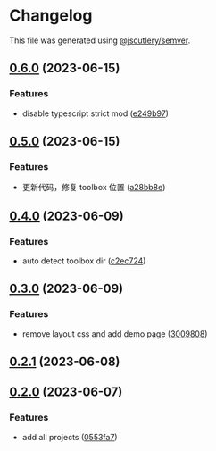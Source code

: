 # Changelog

This file was generated using [@jscutlery/semver](https://github.com/jscutlery/semver).

## [0.6.0](https://github.com/worldprinter/lowcode/compare/v0.5.0...v0.6.0) (2023-06-15)


### Features

* disable typescript strict mod ([e249b97](https://github.com/worldprinter/lowcode/commit/e249b97c1bc752bc337c04a4ed8cb59d29959c9c))

## [0.5.0](https://github.com/worldprinter/lowcode/compare/v0.4.0...v0.5.0) (2023-06-15)


### Features

* 更新代码，修复 toolbox 位置 ([a28bb8e](https://github.com/worldprinter/lowcode/commit/a28bb8e0af9b6cb68afd2f0ba9f53c504a3716f0))

## [0.4.0](https://github.com/worldprinter/lowcode/compare/v0.3.0...v0.4.0) (2023-06-09)

### Features

-   auto detect toolbox
    dir ([c2ec724](https://github.com/worldprinter/lowcode/commit/c2ec72438774cfdb4ddbb6550767b17ecde14b21))

## [0.3.0](https://github.com/worldprinter/lowcode/compare/v0.2.1...v0.3.0) (2023-06-09)

### Features

-   remove layout css and add demo
    page ([3009808](https://github.com/worldprinter/lowcode/commit/300980840332105cf953ec04bbbf69bc485aa323))

## [0.2.1](https://github.com/worldprinter/lowcode/compare/v0.2.0...v0.2.1) (2023-06-08)

## [0.2.0](https://github.com/worldprinter/lowcode/compare/v0.1.0...v0.2.0) (2023-06-07)

### Features

-   add all projects ([0553fa7](https://github.com/worldprinter/lowcode/commit/0553fa7926f4c9058df2a36cfb656d11de3bb5da))
